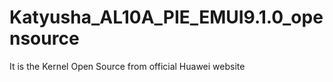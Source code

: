 # Katyusha_AL10A_PIE_EMUI9.1.0_opensource
It is the Kernel Open Source from official Huawei website
